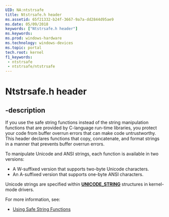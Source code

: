 ```yaml
---
UID: NA:ntstrsafe
title: Ntstrsafe.h header
ms.assetid: 65f21332-b24f-3667-9a7a-dd2844d95ae9
ms.date: 05/09/2018
keywords: ["Ntstrsafe.h header"]
ms.keywords: 
ms.prod: windows-hardware
ms.technology: windows-devices
ms.topic: portal
tech.root: kernel
f1_keywords:
 - ntstrsafe
 - ntstrsafe/ntstrsafe
---
```


# Ntstrsafe.h header


## -description

If you use the safe string functions instead of the string manipulation functions that are provided by C-language run-time libraries, you protect your code from buffer overrun errors that can make code untrustworthy. This header declares functions that copy, concatenate, and format strings in a manner that prevents buffer overrun errors.

To manipulate Unicode and ANSI strings, each function is available in two versions:

- A W-suffixed version that supports two-byte Unicode characters.
- An A-suffixed version that supports one-byte ANSI characters.

Unicode strings are specified within [**UNICODE_STRING**](/windows/win32/api/ntdef/ns-ntdef-_unicode_string) structures in kernel-mode drivers.


For more information, see:

- [Using Safe String Functions](/windows-hardware/drivers/kernel/using-safe-string-functions)